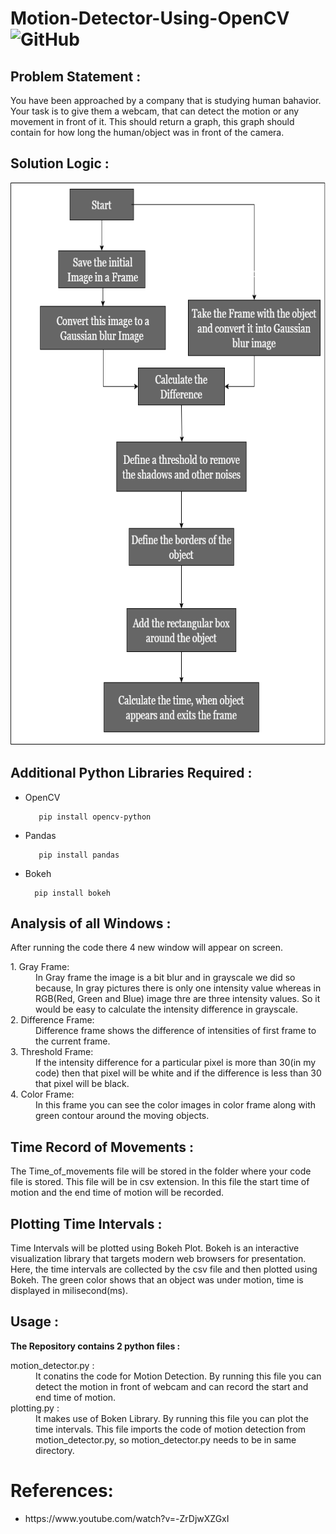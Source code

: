 # Motion-Detector-Using-OpenCV  <img alt="GitHub" src="https://img.shields.io/github/license/smahesh29/Motion-Detector-Using-OpenCV">

<h2>Problem Statement : </h2>
<p>You have been approached by a company that is studying human bahavior. Your task is to give them a webcam, that can detect the motion or any movement in front of it. This should return a graph, this graph should contain for how long the human/object was in front of the camera.</p>

<h2>Solution Logic : </h2>
<img src="Solution Logic.png" width="600" height="900">

<h2>Additional Python Libraries Required :</h2>
<ul>
  <li>OpenCV</li>
  
       pip install opencv-python
</ul>
<ul>
 <li>Pandas</li>
  
       pip install pandas
</ul>
<ul>
<li>Bokeh</li>
      
      pip install bokeh
</ul>
 
<h2>Analysis of all Windows :</h2>
  
After running the code there 4 new window will appear on screen.
<dl>
<dt>1. Gray Frame:</dt> 
<dd>In Gray frame the image is a bit blur and in grayscale we did so because, In gray pictures there is only one intensity value whereas in RGB(Red, Green and Blue) image thre are three intensity values. So it would be easy to calculate the intensity difference in grayscale.</dd>

<dt>2. Difference Frame:</dt> 
<dd>Difference frame shows the difference of intensities of first frame to the current frame.</dd>

<dt>3. Threshold Frame:</dt> 
<dd>If the intensity difference for a particular pixel is more than 30(in my code) then that pixel will be white and if the difference is less than 30 that pixel will be black.</dd>

<dt>4. Color Frame:</dt> 
<dd>In this frame you can see the color images in color frame along with green contour around the moving objects.</dd>

<h2>Time Record of Movements :</h2>
  
The Time_of_movements file will be stored in the folder where your code file is stored. This file will be in csv extension. In this file the start time of motion and the end time of motion will be recorded.

<h2>Plotting Time Intervals :</h2>

Time Intervals will be plotted using Bokeh Plot. Bokeh is an interactive visualization library that targets modern web browsers for presentation. Here, the time intervals are collected by the csv file and then plotted using Bokeh. The green color shows that an object was under motion, time is displayed in milisecond(ms).

<h2>Usage :</h2>

<b>The Repository contains 2 python files :</b>
<dl>
  <dt>motion_detector.py :</dt>
  <dd>It conatins the code for Motion Detection. By running this file you can detect the motion in front of webcam and can record the start and end time of motion.</dd>
  <dt>plotting.py :</dt>
  <dd>It makes use of Boken Library. By running this file you can plot the time intervals. This file imports the code of motion detection from motion_detector.py, so motion_detector.py needs to be in same directory.</dd>

# References:
<ul>
  <li>https://www.youtube.com/watch?v=-ZrDjwXZGxI</li>
</ul>
  
